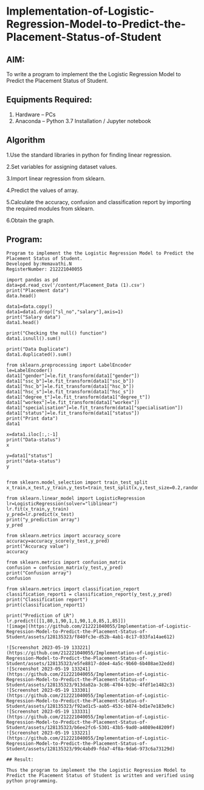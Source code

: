 # Implementation-of-Logistic-Regression-Model-to-Predict-the-Placement-Status-of-Student

## AIM:

To write a program to implement the the Logistic Regression Model to Predict the Placement Status of Student.

## Equipments Required:

1. Hardware – PCs
2. Anaconda – Python 3.7 Installation / Jupyter notebook

## Algorithm

 1.Use the standard libraries in python for finding linear regression.
 
2.Set variables for assigning dataset values.

3.Import linear regression from sklearn.

4.Predict the values of array.

5.Calculate the accuracy, confusion and classification report by importing the required modules from sklearn.

6.Obtain the graph.

## Program:

```/*
Program to implement the the Logistic Regression Model to Predict the Placement Status of Student.
Developed by:Hemavathi.N 
RegisterNumber: 212221040055

import pandas as pd
data=pd.read_csv('/content/Placement_Data (1).csv')
print("Placement data")
data.head()

data1=data.copy()
data1=data1.drop(["sl_no","salary"],axis=1)
print("Salary data")
data1.head()

print("Checking the null() function")
data1.isnull().sum()

print("Data Duplicate")
data1.duplicated().sum()

from sklearn.preprocessing import LabelEncoder
le=LabelEncoder()
data1["gender"]=le.fit_transform(data1["gender"])
data1["ssc_b"]=le.fit_transform(data1["ssc_b"])
data1["hsc_b"]=le.fit_transform(data1["hsc_b"])
data1["hsc_s"]=le.fit_transform(data1["hsc_s"])
data1["degree_t"]=le.fit_transform(data1["degree_t"])
data1["workex"]=le.fit_transform(data1["workex"])
data1["specialisation"]=le.fit_transform(data1["specialisation"])
data1["status"]=le.fit_transform(data1["status"])
print("Print data")
data1

x=data1.iloc[:,:-1]
print("Data-status")
x

y=data1["status"]
print("data-status")
y


from sklearn.model_selection import train_test_split
x_train,x_test,y_train,y_test=train_test_split(x,y,test_size=0.2,random_state=0)

from sklearn.linear_model import LogisticRegression
lr=LogisticRegression(solver="liblinear")
lr.fit(x_train,y_train)
y_pred=lr.predict(x_test)
print("y_prediction array")
y_pred

from sklearn.metrics import accuracy_score
accuracy=accuracy_score(y_test,y_pred)
print("Accuracy value")
accuracy

from sklearn.metrics import confusion_matrix
confusion = confusion_matrix(y_test,y_pred)
print("Confusion array")
confusion

from sklearn.metrics import classification_report
classification_report1 = classification_report(y_test,y_pred)
print("Classification report")
print(classification_report1)

print("Prediction of LR")
lr.predict([[1,80,1,90,1,1,90,1,0,85,1,85]])
![image](https://github.com/212221040055/Implementation-of-Logistic-Regression-Model-to-Predict-the-Placement-Status-of-Student/assets/128135323/f840fc3e-d52b-4ab1-8c17-033fa14ae612)

![Screenshot 2023-05-19 133221](https://github.com/212221040055/Implementation-of-Logistic-Regression-Model-to-Predict-the-Placement-Status-of-Student/assets/128135323/e5fe8817-dde4-4a5c-9b60-6b408ae32edd)
![Screenshot 2023-05-19 133241](https://github.com/212221040055/Implementation-of-Logistic-Regression-Model-to-Predict-the-Placement-Status-of-Student/assets/128135323/913da82a-3c86-4704-b19c-4fdf1e1482c3)
![Screenshot 2023-05-19 133301](https://github.com/212221040055/Implementation-of-Logistic-Regression-Model-to-Predict-the-Placement-Status-of-Student/assets/128135323/f92ad1c5-aab5-453c-b874-bd1e7e183e9c)
![Screenshot 2023-05-19 133331](https://github.com/212221040055/Implementation-of-Logistic-Regression-Model-to-Predict-the-Placement-Status-of-Student/assets/128135323/b6ee2fc6-5301-43b5-9ad0-a4089e48209f)
![Screenshot 2023-05-19 133221](https://github.com/212221040055/Implementation-of-Logistic-Regression-Model-to-Predict-the-Placement-Status-of-Student/assets/128135323/99c4abd9-fda7-4f8a-9da6-973c6a73129d)

## Result:

Thus the program to implement the the Logistic Regression Model to Predict the Placement Status of Student is written and verified using python programming.
